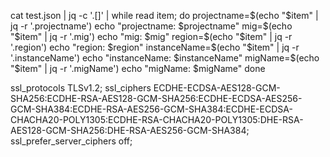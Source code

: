 cat test.json | jq -c '.[]' | while read item; do
    projectname=$(echo "$item" | jq -r '.projectname')
    echo "projectname: $projectname"
    mig=$(echo "$item" | jq -r '.mig')
    echo "mig: $mig"
    region=$(echo "$item" | jq -r '.region')
    echo "region: $region"
    instanceName=$(echo "$item" | jq -r '.instanceName')
    echo "instanceName: $instanceName"
    migName=$(echo "$item" | jq -r '.migName')
    echo "migName: $migName"
done

ssl_protocols TLSv1.2;
    ssl_ciphers ECDHE-ECDSA-AES128-GCM-SHA256:ECDHE-RSA-AES128-GCM-SHA256:ECDHE-ECDSA-AES256-GCM-SHA384:ECDHE-RSA-AES256-GCM-SHA384:ECDHE-ECDSA-CHACHA20-POLY1305:ECDHE-RSA-CHACHA20-POLY1305:DHE-RSA-AES128-GCM-SHA256:DHE-RSA-AES256-GCM-SHA384;
    ssl_prefer_server_ciphers off;
